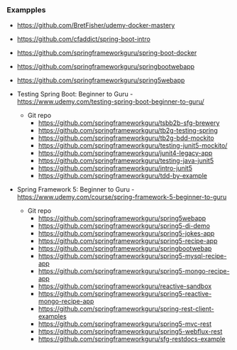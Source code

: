 ### Exampples

* https://github.com/BretFisher/udemy-docker-mastery

* https://github.com/cfaddict/spring-boot-intro

* https://github.com/springframeworkguru/spring-boot-docker

* https://github.com/springframeworkguru/springbootwebapp
* https://github.com/springframeworkguru/spring5webapp

* Testing Spring Boot: Beginner to Guru - https://www.udemy.com/testing-spring-boot-beginner-to-guru/
  * Git repo
    * https://github.com/springframeworkguru/tsbb2b-sfg-brewery
    * https://github.com/springframeworkguru/tb2g-testing-spring
    * https://github.com/springframeworkguru/tb2g-bdd-mockito
    * https://github.com/springframeworkguru/testing-junit5-mockito/
    * https://github.com/springframeworkguru/junit4-legacy-app
    * https://github.com/springframeworkguru/testing-java-junit5
    * https://github.com/springframeworkguru/intro-junit5
    * https://github.com/springframeworkguru/tdd-by-example
    
* Spring Framework 5: Beginner to Guru - https://www.udemy.com/course/spring-framework-5-beginner-to-guru
  * Git repo
    * https://github.com/springframeworkguru/spring5webapp
    * https://github.com/springframeworkguru/spring5-di-demo
    * https://github.com/springframeworkguru/spring5-jokes-app
    * https://github.com/springframeworkguru/spring5-recipe-app
    * https://github.com/springframeworkguru/springbootwebap
    * https://github.com/springframeworkguru/spring5-mysql-recipe-app
    * https://github.com/springframeworkguru/spring5-mongo-recipe-app
    * https://github.com/springframeworkguru/reactive-sandbox
    * https://github.com/springframeworkguru/spring5-reactive-mongo-recipe-app
    * https://github.com/springframeworkguru/spring-rest-client-examples
    * https://github.com/springframeworkguru/spring5-mvc-rest
    * https://github.com/springframeworkguru/spring5-webflux-rest
    * https://github.com/springframeworkguru/sfg-restdocs-example
    
